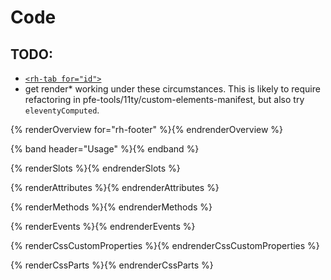 # Code
## TODO:
- [`<rh-tab for="id">`](https://github.com/RedHat-UX/red-hat-design-system/discussions/635)
- get render* working under these circumstances. This is likely to require 
  refactoring in pfe-tools/11ty/custom-elements-manifest, but also try 
  `eleventyComputed`.

{% renderOverview for="rh-footer" %}{% endrenderOverview %}

{% band header="Usage" %}{% endband %}

{% renderSlots %}{% endrenderSlots %}

{% renderAttributes %}{% endrenderAttributes %}

{% renderMethods %}{% endrenderMethods %}

{% renderEvents %}{% endrenderEvents %}

{% renderCssCustomProperties %}{% endrenderCssCustomProperties %}

{% renderCssParts %}{% endrenderCssParts %}

